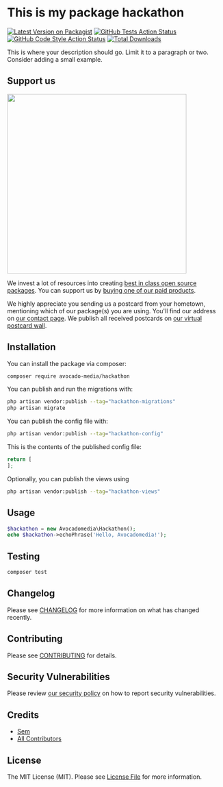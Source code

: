 # This is my package hackathon

[![Latest Version on Packagist](https://img.shields.io/packagist/v/avocado-media/hackathon.svg?style=flat-square)](https://packagist.org/packages/avocado-media/hackathon)
[![GitHub Tests Action Status](https://img.shields.io/github/workflow/status/avocado-media/hackathon/run-tests?label=tests)](https://github.com/avocado-media/hackathon/actions?query=workflow%3Arun-tests+branch%3Amain)
[![GitHub Code Style Action Status](https://img.shields.io/github/workflow/status/avocado-media/hackathon/Fix%20PHP%20code%20style%20issues?label=code%20style)](https://github.com/avocado-media/hackathon/actions?query=workflow%3A"Fix+PHP+code+style+issues"+branch%3Amain)
[![Total Downloads](https://img.shields.io/packagist/dt/avocado-media/hackathon.svg?style=flat-square)](https://packagist.org/packages/avocado-media/hackathon)

This is where your description should go. Limit it to a paragraph or two. Consider adding a small example.

## Support us

[<img src="https://github-ads.s3.eu-central-1.amazonaws.com/hackathon.jpg?t=1" width="419px" />](https://spatie.be/github-ad-click/hackathon)

We invest a lot of resources into creating [best in class open source packages](https://spatie.be/open-source). You can support us by [buying one of our paid products](https://spatie.be/open-source/support-us).

We highly appreciate you sending us a postcard from your hometown, mentioning which of our package(s) you are using. You'll find our address on [our contact page](https://spatie.be/about-us). We publish all received postcards on [our virtual postcard wall](https://spatie.be/open-source/postcards).

## Installation

You can install the package via composer:

```bash
composer require avocado-media/hackathon
```

You can publish and run the migrations with:

```bash
php artisan vendor:publish --tag="hackathon-migrations"
php artisan migrate
```

You can publish the config file with:

```bash
php artisan vendor:publish --tag="hackathon-config"
```

This is the contents of the published config file:

```php
return [
];
```

Optionally, you can publish the views using

```bash
php artisan vendor:publish --tag="hackathon-views"
```

## Usage

```php
$hackathon = new Avocadomedia\Hackathon();
echo $hackathon->echoPhrase('Hello, Avocadomedia!');
```

## Testing

```bash
composer test
```

## Changelog

Please see [CHANGELOG](CHANGELOG.md) for more information on what has changed recently.

## Contributing

Please see [CONTRIBUTING](CONTRIBUTING.md) for details.

## Security Vulnerabilities

Please review [our security policy](../../security/policy) on how to report security vulnerabilities.

## Credits

- [Sem](https://github.com/avocado-media)
- [All Contributors](../../contributors)

## License

The MIT License (MIT). Please see [License File](LICENSE.md) for more information.
